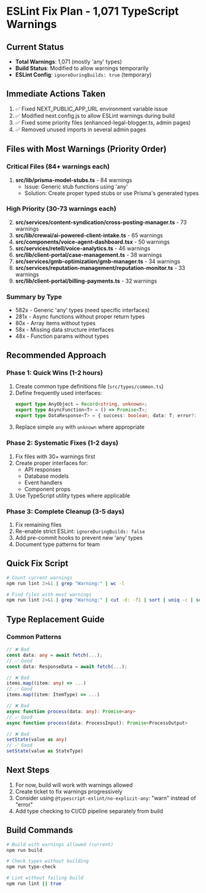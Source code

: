 # ESLint Fix Plan - 1,071 TypeScript Warnings

## Current Status

- **Total Warnings**: 1,071 (mostly 'any' types)
- **Build Status**: Modified to allow warnings temporarily
- **ESLint Config**: `ignoreDuringBuilds: true` (temporary)

## Immediate Actions Taken

1. ✅ Fixed NEXT_PUBLIC_APP_URL environment variable issue
2. ✅ Modified next.config.js to allow ESLint warnings during build
3. ✅ Fixed some priority files (enhanced-legal-blogger.ts, admin pages)
4. ✅ Removed unused imports in several admin pages

## Files with Most Warnings (Priority Order)

### Critical Files (84+ warnings each)

1. **src/lib/prisma-model-stubs.ts** - 84 warnings
   - Issue: Generic stub functions using 'any'
   - Solution: Create proper typed stubs or use Prisma's generated types

### High Priority (30-73 warnings each)

2. **src/services/content-syndication/cross-posting-manager.ts** - 73 warnings
3. **src/lib/crewai/ai-powered-client-intake.ts** - 65 warnings
4. **src/components/voice-agent-dashboard.tsx** - 50 warnings
5. **src/services/retell/voice-analytics.ts** - 46 warnings
6. **src/lib/client-portal/case-management.ts** - 38 warnings
7. **src/services/gmb-optimization/gmb-manager.ts** - 34 warnings
8. **src/services/reputation-management/reputation-monitor.ts** - 33 warnings
9. **src/lib/client-portal/billing-payments.ts** - 32 warnings

### Summary by Type

- 582x - Generic 'any' types (need specific interfaces)
- 281x - Async functions without proper return types
- 80x - Array items without types
- 58x - Missing data structure interfaces
- 48x - Function params without types

## Recommended Approach

### Phase 1: Quick Wins (1-2 hours)

1. Create common type definitions file (`src/types/common.ts`)
2. Define frequently used interfaces:
   ```typescript
   export type AnyObject = Record<string, unknown>;
   export type AsyncFunction<T> = () => Promise<T>;
   export type DataResponse<T> = { success: boolean; data: T; error?: string };
   ```
3. Replace simple `any` with `unknown` where appropriate

### Phase 2: Systematic Fixes (1-2 days)

1. Fix files with 30+ warnings first
2. Create proper interfaces for:
   - API responses
   - Database models
   - Event handlers
   - Component props
3. Use TypeScript utility types where applicable

### Phase 3: Complete Cleanup (3-5 days)

1. Fix remaining files
2. Re-enable strict ESLint: `ignoreDuringBuilds: false`
3. Add pre-commit hooks to prevent new 'any' types
4. Document type patterns for team

## Quick Fix Script

```bash
# Count current warnings
npm run lint 2>&1 | grep "Warning:" | wc -l

# Find files with most warnings
npm run lint 2>&1 | grep "Warning:" | cut -d: -f1 | sort | uniq -c | sort -nr | head -20
```

## Type Replacement Guide

### Common Patterns

```typescript
// ❌ Bad
const data: any = await fetch(...);
// ✅ Good
const data: ResponseData = await fetch(...);

// ❌ Bad
items.map((item: any) => ...)
// ✅ Good
items.map((item: ItemType) => ...)

// ❌ Bad
async function process(data: any): Promise<any>
// ✅ Good
async function process(data: ProcessInput): Promise<ProcessOutput>

// ❌ Bad
setState(value as any)
// ✅ Good
setState(value as StateType)
```

## Next Steps

1. For now, build will work with warnings allowed
2. Create ticket to fix warnings progressively
3. Consider using `@typescript-eslint/no-explicit-any`: "warn" instead of "error"
4. Add type checking to CI/CD pipeline separately from build

## Build Commands

```bash
# Build with warnings allowed (current)
npm run build

# Check types without building
npm run type-check

# Lint without failing build
npm run lint || true
```
